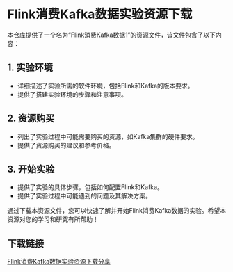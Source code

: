 # Flink消费Kafka数据实验资源下载

本仓库提供了一个名为“Flink消费Kafka数据1”的资源文件，该文件包含了以下内容：

## 1. 实验环境
- 详细描述了实验所需的软件环境，包括Flink和Kafka的版本要求。
- 提供了搭建实验环境的步骤和注意事项。

## 2. 资源购买
- 列出了实验过程中可能需要购买的资源，如Kafka集群的硬件要求。
- 提供了资源购买的建议和参考价格。

## 3. 开始实验
- 提供了实验的具体步骤，包括如何配置Flink和Kafka。
- 提供了实验过程中可能遇到的问题及其解决方案。

通过下载本资源文件，您可以快速了解并开始Flink消费Kafka数据的实验。希望本资源对您的学习和研究有所帮助！

## 下载链接

[Flink消费Kafka数据实验资源下载分享](https://pan.quark.cn/s/f853e3e38d04)